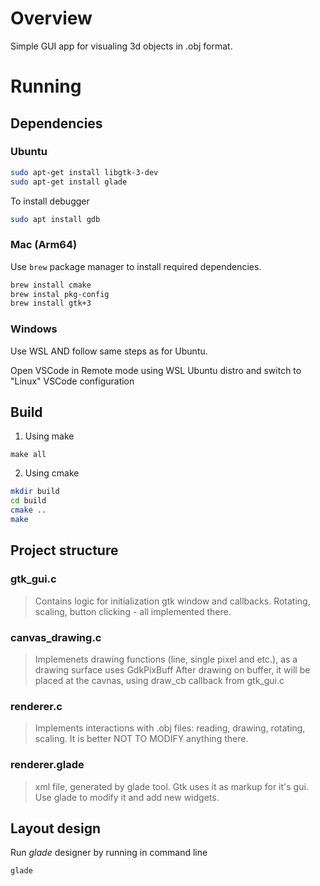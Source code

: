 # Overview

Simple GUI app for visualing 3d objects in .obj format.

# Running

## Dependencies


### Ubuntu

```sh
sudo apt-get install libgtk-3-dev
sudo apt-get install glade
```

To install debugger
```sh
sudo apt install gdb
```

### Mac (Arm64)

Use `brew` package manager to install required dependencies.

```sh
brew install cmake
brew instal pkg-config
brew install gtk+3
```

### Windows

Use WSL AND follow same steps as for Ubuntu.

Open VSCode in Remote mode using WSL Ubuntu distro and switch to "Linux" VSCode configuration

## Build

1. Using make

`make all`

2. Using cmake

```sh
mkdir build
cd build
cmake ..
make
```

## Project structure

### gtk_gui.c 
> Contains logic for initialization gtk window and callbacks. Rotating, scaling, button clicking - all implemented there.

### canvas_drawing.c
> Implemenets drawing functions (line, single pixel and etc.), as a drawing surface uses GdkPixBuff
> After drawing on buffer, it will be placed at the cavnas, using draw_cb callback from gtk_gui.c

### renderer.c
> Implements interactions with .obj files: reading, drawing, rotating, scaling. 
> It is better NOT TO MODIFY anything there. 

### renderer.glade
> xml file, generated by glade tool. Gtk uses it as markup for it's gui.
> Use glade to modify it and add new widgets.

## Layout design

Run *glade* designer by running in command line

`glade`
